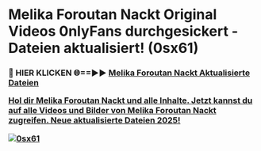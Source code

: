 # Melika Foroutan Nackt Original Videos 0nlyFans durchgesickert - Dateien aktualisiert! (0sx61)

<h3>🔴 HIER KLICKEN 🌐==►► <a href="https://tinyurl.com/h6vf6nb8" rel="nofollow">Melika Foroutan Nackt Aktualisierte Dateien

Hol dir Melika Foroutan Nackt und alle Inhalte. Jetzt kannst du auf alle Videos und Bilder von Melika Foroutan Nackt zugreifen. Neue aktualisierte Dateien 2025!

[![0sx61](https://i.imgur.com/sD4kR3V.gif)](https://tinyurl.com/h6vf6nb8)
